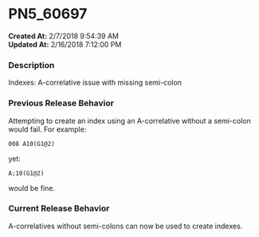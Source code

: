 # PN5_60697

**Created At:** 2/7/2018 9:54:39 AM  
**Updated At:** 2/16/2018 7:12:00 PM  


### Description

Indexes: A-correlative issue with missing semi-colon



### Previous Release Behavior

Attempting to create an index using an A-correlative without a semi-colon would fail. For example:

```
008 A10(G1@2)
```

yet:

```
A;10(G1@2)
```

would be fine.



### Current Release Behavior

A-correlatives without semi-colons can now be used to create indexes.
